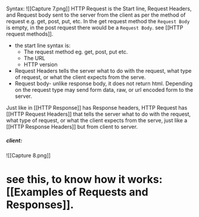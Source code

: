 Syntax:
![[Capture 7.png]]
HTTP Request is the Start line, Request Headers, and Request body sent to the server from the client as per the method of request e.g. get, post, put, etc. In the get request method the ``Request Body`` is empty, in the post request there would be a `Request Body`. see [[HTTP request methods]].
- the start line syntax is: 
	- The request method eg. get, post, put etc.
	- The URL
	- HTTP version
- Request Headers tells the server what to do with the request, what type of request, or what the client expects from the serve.
- Request body- unlike response body, it does not return html. Depending on the request type may send form data, raw, or url encoded form to the server.

Just like in [[HTTP Response]] has Response headers, HTTP Request has [[HTTP Request Headers]] that tells the server what to do with the request, what type of request, or what the client expects from the serve, just like a [[HTTP Response Headers]] but from client to server.
##### client:
![[Capture 8.png]]
# see this, to know how it works: [[Examples of Requests and Responses]].